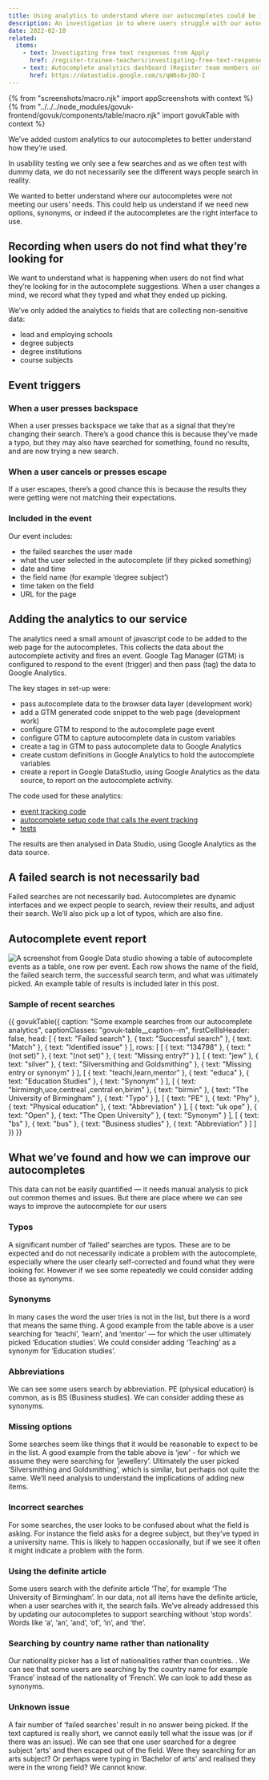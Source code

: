 ```yaml
---
title: Using analytics to understand where our autocompletes could be improved
description: An investigation in to where users struggle with our autocompletes
date: 2022-02-10
related:
  items:
    - text: Investigating free text responses from Apply
      href: /register-trainee-teachers/investigating-free-text-responses-from-apply/
    - text: Autocomplete analytics dashboard (Register team members only)
      href: https://datastudio.google.com/s/qW6s8xj8O-I
---
```

{% from "screenshots/macro.njk" import appScreenshots with context %}
{% from "../../../node_modules/govuk-frontend/govuk/components/table/macro.njk" import govukTable with context %}

We’ve added custom analytics to our autocompletes to better understand how they’re used.

In usability testing we only see a few searches and as we often test with dummy data, we do not necessarily see the different ways people search in reality.

We wanted to better understand where our autocompletes were not meeting our users’ needs. This could help us understand if we need new options, synonyms, or indeed if the autocompletes are the right interface to use.

## Recording when users do not find what they’re looking for

We want to understand what is happening when users do not find what they’re looking for in the autocomplete suggestions. When a user changes a mind, we record what they typed and what they ended up picking.

We’ve only added the analytics to fields that are collecting non-sensitive data:

* lead and employing schools
* degree subjects
* degree institutions
* course subjects

## Event triggers

### When a user presses backspace

When a user presses backspace we take that as a signal that they’re changing their search. There’s a good chance this is because they’ve made a typo, but they may also have searched for something, found no results, and are now trying a new search.

### When a user cancels or presses escape

If a user escapes, there’s a good chance this is because the results they were getting were not matching their expectations.

### Included in the event

Our event includes:

* the failed searches the user made
* what the user selected in the autocomplete (if they picked something)
* date and time
* the field name (for example ‘degree subject’)
* time taken on the field
* URL for the page

## Adding the analytics to our service

The analytics  need a small amount of javascript code to be added to the web page for the autocompletes. This collects the data about the autocomplete activity and fires an event. Google Tag Manager (GTM) is configured to respond to the event (trigger) and then pass (tag) the data to Google&nbsp;Analytics.

The key stages in set-up were:

* pass autocomplete data to the browser data layer (development work)
* add a GTM generated code snippet to the web page (development work)
* configure GTM to respond to the autocomplete page event
* configure GTM to capture autocomplete data in custom variables
* create a tag in GTM to pass autocomplete data to Google Analytics
* create custom definitions in Google Analytics to hold the autocomplete variables
* create a report in Google DataStudio, using Google Analytics as the data source, to report on the autocomplete activity.

The code used for these analytics:

* [event tracking code](https://github.com/DFE-Digital/register-trainee-teachers/blob/main/app/components/form_components/tracker.js)
* [autocomplete setup code that calls the event tracking](https://github.com/DFE-Digital/register-trainee-teachers/blob/main/app/components/form_components/autocomplete/script.js)
* [tests](https://github.com/DFE-Digital/register-trainee-teachers/blob/main/app/webpacker/scripts/tracker.spec.js)

The results are then analysed in Data Studio, using Google Analytics as the data source.

## A failed search is not necessarily bad

Failed searches are not necessarily bad. Autocompletes are dynamic interfaces and we expect people to search, review their results, and adjust their search. We’ll also pick up a lot of typos, which are also fine.

## Autocomplete event report

![A screenshot from Google Data studio showing a table of autocomplete events as a table, one row per event. Each row shows the name of the field, the failed search term, the successful search term, and what was ultimately picked. An example table of results is included later in this post.](1-datastudio-screenshot.png)

### Sample of recent searches

{{ govukTable({
  caption: "Some example searches from our autocomplete analytics",
  captionClasses: "govuk-table__caption--m",
  firstCellIsHeader: false,
  head: [
    {
      text: "Failed search"
    },
    {
      text: "Successful search"
    },
    {
      text: "Match"
    },
    {
      text: "Identified issue"
    }
  ],
  rows: [
    [
      {
        text: "134798"
      },
      {
        text: "(not set)"
      },
      {
        text: "(not set)"
      },
      {
        text: "Missing entry?"
      }
    ],
    [
      {
        text: "jew"
      },
      {
        text: "silver"
      },
      {
        text: "Silversmithing and Goldsmithing"
      },
      {
        text: "Missing entry or synonym"
      }
    ],
    [
      {
        text: "teachi,learn,mentor"
      },
      {
        text: "educa"
      },
      {
        text: "Education Studies"
      },
      {
        text: "Synonym"
      }
    ],
    [
      {
        text: "birmimgh,uce,centreal ,central en,birim"
      },
      {
        text: "birmin"
      },
      {
        text: "The University of Birmingham"
      },
      {
        text: "Typo"
      }
    ],
    [
      {
        text: "PE"
      },
      {
        text: "Phy"
      },
      {
        text: "Physical education"
      },
      {
        text: "Abbreviation"
      }
    ],
    [
      {
        text: "uk ope"
      },
      {
        text: "Open"
      },
      {
        text: "The Open University"
      },
      {
        text: "Synonym"
      }
    ],
    [
      {
        text: "bs"
      },
      {
        text: "bus"
      },
      {
        text: "Business studies"
      },
      {
        text: "Abbreviation"
      }
    ]
  ]
}) }}

## What we’ve found and how we can improve our autocompletes

This data can not be easily quantified — it needs manual analysis to pick out common themes and issues. But there are place where we can see ways to improve the autocomplete for our users

### Typos

A significant number of ‘failed’ searches are typos. These are to be expected and do not necessarily indicate a problem with the autocomplete,  especially where the user clearly self-corrected and found what they were looking for. However if we see some repeatedly we could consider adding those as synonyms.

### Synonyms

In many cases the word the user tries is not in the list, but there is a word that means the same thing. A good example from the table above is a user searching for ‘teachi’, ‘learn’, and ‘mentor’ — for which the user ultimately picked ‘Education studies’. We could consider adding ‘Teaching’ as a synonym for ‘Education studies’.

### Abbreviations

We can see some users search by abbreviation. PE (physical education) is common, as is BS (Business studies). We can consider adding these as synonyms.

### Missing options

Some searches seem like things that it would be reasonable to expect to be in the list. A good example from the table above is ‘jew’ - for which we assume they were searching for ‘jewellery’. Ultimately the user picked ‘Silversmithing and Goldsmithing’, which is similar, but perhaps not quite the same. We’ll need analysis to understand the implications of adding new items.

### Incorrect searches

For some searches, the user looks to be confused about what the field is asking. For instance the field asks for a degree subject, but they’ve typed in a university name. This is likely to happen occasionally, but if we see it often it might indicate a problem with the form.

### Using the definite article

Some users search with the definite article ‘The’, for example ‘The University of Birmingham’. In our data, not all items have the definite article, when a user searches with it, the search fails. We’ve already addressed this by updating our autocompletes to support searching without ‘stop words’. Words like ‘a’, ‘an’, ‘and’, ‘of’, ‘in’, and ‘the’.

### Searching by country name rather than nationality

Our nationality picker has a list of nationalities rather than countries. . We can see that some users are searching by the country name for example ‘France’ instead of the nationality of ‘French’. We can look to add these as synonyms.

### Unknown issue

A fair number of ‘failed searches’ result in no answer being picked. If the text captured is really short, we cannot easily tell what the issue was (or if there was an issue). We can see that  one user searched for a degree subject ‘arts’ and then escaped out of the field. Were they searching for an arts subject? Or perhaps were typing in ‘Bachelor of arts’ and realised they were in the wrong field? We cannot know.
